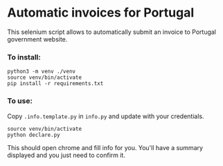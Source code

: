 # Automatic invoices for Portugal

This selenium script allows to automatically submit an invoice to Portugal government website.

### To install:
```
python3 -m venv ./venv
source venv/bin/activate
pip install -r requirements.txt
```

### To use:
Copy `.info.template.py` in `info.py` and update with your credentials.
```
source venv/bin/activate
python declare.py
```
This should open chrome and fill info for you. You'll have a summary displayed and you just need to confirm it.